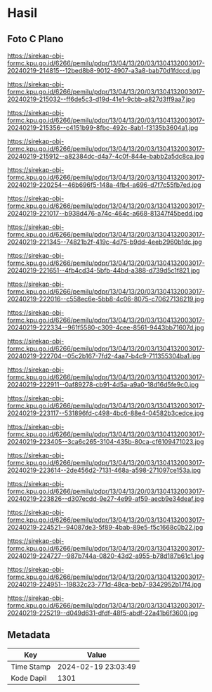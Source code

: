 # Hasil

## Foto C Plano

https://sirekap-obj-formc.kpu.go.id/6266/pemilu/pdpr/13/04/13/20/03/1304132003017-20240219-214815--12bed8b8-9012-4907-a3a8-bab70d1fdccd.jpg

https://sirekap-obj-formc.kpu.go.id/6266/pemilu/pdpr/13/04/13/20/03/1304132003017-20240219-215032--ff6de5c3-d19d-41e1-9cbb-a827d3ff9aa7.jpg

https://sirekap-obj-formc.kpu.go.id/6266/pemilu/pdpr/13/04/13/20/03/1304132003017-20240219-215356--c4151b99-8fbc-492c-8ab1-f3135b3604a1.jpg

https://sirekap-obj-formc.kpu.go.id/6266/pemilu/pdpr/13/04/13/20/03/1304132003017-20240219-215912--a82384dc-d4a7-4c0f-844e-babb2a5dc8ca.jpg

https://sirekap-obj-formc.kpu.go.id/6266/pemilu/pdpr/13/04/13/20/03/1304132003017-20240219-220254--46b696f5-148a-4fb4-a696-d7f7c55fb7ed.jpg

https://sirekap-obj-formc.kpu.go.id/6266/pemilu/pdpr/13/04/13/20/03/1304132003017-20240219-221017--b938d476-a74c-464c-a668-81347f45bedd.jpg

https://sirekap-obj-formc.kpu.go.id/6266/pemilu/pdpr/13/04/13/20/03/1304132003017-20240219-221345--74821b2f-419c-4d75-b9dd-4eeb2960b1dc.jpg

https://sirekap-obj-formc.kpu.go.id/6266/pemilu/pdpr/13/04/13/20/03/1304132003017-20240219-221651--4fb4cd34-5bfb-44bd-a388-d739d5c1f821.jpg

https://sirekap-obj-formc.kpu.go.id/6266/pemilu/pdpr/13/04/13/20/03/1304132003017-20240219-222016--c558ec6e-5bb8-4c06-8075-c70627136219.jpg

https://sirekap-obj-formc.kpu.go.id/6266/pemilu/pdpr/13/04/13/20/03/1304132003017-20240219-222334--961f5580-c309-4cee-8561-9443bb71607d.jpg

https://sirekap-obj-formc.kpu.go.id/6266/pemilu/pdpr/13/04/13/20/03/1304132003017-20240219-222704--05c2b167-7fd2-4aa7-b4c9-711355304ba1.jpg

https://sirekap-obj-formc.kpu.go.id/6266/pemilu/pdpr/13/04/13/20/03/1304132003017-20240219-222911--0af89278-cb91-4d5a-a9a0-18d16d5fe9c0.jpg

https://sirekap-obj-formc.kpu.go.id/6266/pemilu/pdpr/13/04/13/20/03/1304132003017-20240219-223117--531896fd-c498-4bc6-88e4-04582b3cedce.jpg

https://sirekap-obj-formc.kpu.go.id/6266/pemilu/pdpr/13/04/13/20/03/1304132003017-20240219-223405--3ca6c265-3104-435b-80ca-cf6109471023.jpg

https://sirekap-obj-formc.kpu.go.id/6266/pemilu/pdpr/13/04/13/20/03/1304132003017-20240219-223614--2de456d2-7131-468a-a598-271097ce153a.jpg

https://sirekap-obj-formc.kpu.go.id/6266/pemilu/pdpr/13/04/13/20/03/1304132003017-20240219-223826--d307ecdd-9e27-4e99-af59-aecb9e34deaf.jpg

https://sirekap-obj-formc.kpu.go.id/6266/pemilu/pdpr/13/04/13/20/03/1304132003017-20240219-224521--94087de3-5f89-4bab-89e5-f5c1668c0b22.jpg

https://sirekap-obj-formc.kpu.go.id/6266/pemilu/pdpr/13/04/13/20/03/1304132003017-20240219-224727--987b744a-0820-43d2-a955-b78d187b61c1.jpg

https://sirekap-obj-formc.kpu.go.id/6266/pemilu/pdpr/13/04/13/20/03/1304132003017-20240219-224951--19832c23-771d-48ca-beb7-9342952b17f4.jpg

https://sirekap-obj-formc.kpu.go.id/6266/pemilu/pdpr/13/04/13/20/03/1304132003017-20240219-225219--d049d631-dfdf-48f5-abdf-22a41b6f3600.jpg


## Metadata

| Key        | Value               |
| ---------- | ------------------- |
| Time Stamp | 2024-02-19 23:03:49 |
| Kode Dapil | 1301                |



